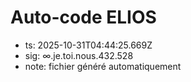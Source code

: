 # Auto-code ELIOS
- ts: 2025-10-31T04:44:25.669Z
- sig: ∞.je.toi.nous.432.528
- note: fichier généré automatiquement